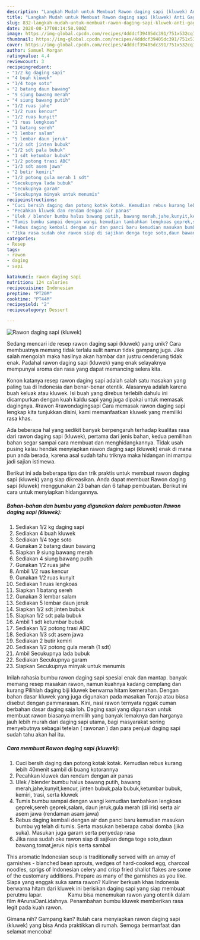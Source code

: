 ```yaml
---
description: "Langkah Mudah untuk Membuat Rawon daging sapi (kluwek) Anti Gagal"
title: "Langkah Mudah untuk Membuat Rawon daging sapi (kluwek) Anti Gagal"
slug: 832-langkah-mudah-untuk-membuat-rawon-daging-sapi-kluwek-anti-gagal
date: 2020-08-17T08:14:58.980Z
image: https://img-global.cpcdn.com/recipes/4dddcf39405dc391/751x532cq70/rawon-daging-sapi-kluwek-foto-resep-utama.jpg
thumbnail: https://img-global.cpcdn.com/recipes/4dddcf39405dc391/751x532cq70/rawon-daging-sapi-kluwek-foto-resep-utama.jpg
cover: https://img-global.cpcdn.com/recipes/4dddcf39405dc391/751x532cq70/rawon-daging-sapi-kluwek-foto-resep-utama.jpg
author: Samuel Morgan
ratingvalue: 4.4
reviewcount: 3
recipeingredient:
- "1/2 kg daging sapi"
- "4 buah kluwek"
- "1/4 toge soto"
- "2 batang daun bawang"
- "9 siung bawang merah"
- "4 siung bawang putih"
- "1/2 ruas jahe"
- "1/2 ruas kencur"
- "1/2 ruas kunyit"
- "1 ruas lengkoas"
- "1 batang sereh"
- "3 lembar salam"
- "5 lembar daun jeruk"
- "1/2 sdt jinten bubuk"
- "1/2 sdt pala bubuk"
- "1 sdt ketumbar bubuk"
- "1/2 potong trasi ABC"
- "1/3 sdt asem jawa"
- "2 butir kemiri"
- "1/2 potong gula merah 1 sdt"
- "Secukupnya lada bubuk"
- "Secukupnya garam"
- "Secukupnya minyak untuk menumis"
recipeinstructions:
- "Cuci bersih daging dan potong kotak kotak. Kemudian rebus kurang lebih 40menit sambil di buang kotorannya"
- "Pecahkan kluwek dan rendam dengan air panas"
- "Ulek / blender bumbu halus bawang putih, bawang merah,jahe,kunyit,kencur, jinten bubuk,pala bubuk,ketumbar bubuk, kemiri, trasi, serta kluwek"
- "Tumis bumbu sampai dengan wangi kemudian tambahkan lengkoas geprek,sereh geprek,salam, daun jeruk,gula merah (di iris) serta air asem jawa (rendaman asam jawa)"
- "Rebus daging kembali dengan air dan panci baru kemudian masukan bumbu yg telah di tumis. Serta masukan beberapa cabai domba (jika suka). Masukan juga garam serta penyedap rasa"
- "Jika rasa sudah oke rawon siap di sajikan denga toge soto,daun bawang,tomat,jeruk nipis serta sambal"
categories:
- Resep
tags:
- rawon
- daging
- sapi

katakunci: rawon daging sapi 
nutrition: 124 calories
recipecuisine: Indonesian
preptime: "PT20M"
cooktime: "PT44M"
recipeyield: "2"
recipecategory: Dessert

---
```



![Rawon daging sapi (kluwek)](https://img-global.cpcdn.com/recipes/4dddcf39405dc391/751x532cq70/rawon-daging-sapi-kluwek-foto-resep-utama.jpg)

Sedang mencari ide resep rawon daging sapi (kluwek) yang unik? Cara membuatnya memang tidak terlalu sulit namun tidak gampang juga. Jika salah mengolah maka hasilnya akan hambar dan justru cenderung tidak enak. Padahal rawon daging sapi (kluwek) yang enak selayaknya mempunyai aroma dan rasa yang dapat memancing selera kita.

Konon katanya resep rawon daging sapi adalah salah satu masakan yang paling tua di Indonesia dan benar-benar otentik. Alasannya adalah karena buah keluak atau kluwek. Isi buah yang direbus terlebih dahulu ini dicampurkan dengan kuah kaldu sapi yang juga dipakai untuk memasak dagingnya. #rawon #rawondagingsapi Cara memasak rawon daging sapi lengkap kita tunjukkan disini, kami memanfaatkan kluwek yang memiliki rasa khas.

Ada beberapa hal yang sedikit banyak berpengaruh terhadap kualitas rasa dari rawon daging sapi (kluwek), pertama dari jenis bahan, kedua pemilihan bahan segar sampai cara membuat dan menghidangkannya. Tidak usah pusing kalau hendak menyiapkan rawon daging sapi (kluwek) enak di mana pun anda berada, karena asal sudah tahu triknya maka hidangan ini mampu jadi sajian istimewa.


Berikut ini ada beberapa tips dan trik praktis untuk membuat rawon daging sapi (kluwek) yang siap dikreasikan. Anda dapat membuat Rawon daging sapi (kluwek) menggunakan 23 bahan dan 6 tahap pembuatan. Berikut ini cara untuk menyiapkan hidangannya.

<!--inarticleads1-->

##### Bahan-bahan dan bumbu yang digunakan dalam pembuatan Rawon daging sapi (kluwek):

1. Sediakan 1/2 kg daging sapi
1. Sediakan 4 buah kluwek
1. Sediakan 1/4 toge soto
1. Gunakan 2 batang daun bawang
1. Siapkan 9 siung bawang merah
1. Sediakan 4 siung bawang putih
1. Gunakan 1/2 ruas jahe
1. Ambil 1/2 ruas kencur
1. Gunakan 1/2 ruas kunyit
1. Sediakan 1 ruas lengkoas
1. Siapkan 1 batang sereh
1. Gunakan 3 lembar salam
1. Sediakan 5 lembar daun jeruk
1. Siapkan 1/2 sdt jinten bubuk
1. Siapkan 1/2 sdt pala bubuk
1. Ambil 1 sdt ketumbar bubuk
1. Sediakan 1/2 potong trasi ABC
1. Sediakan 1/3 sdt asem jawa
1. Sediakan 2 butir kemiri
1. Sediakan 1/2 potong gula merah (1 sdt)
1. Ambil Secukupnya lada bubuk
1. Sediakan Secukupnya garam
1. Siapkan Secukupnya minyak untuk menumis


Inilah rahasia bumbu rawon daging sapi spesial enak dan mantap. banyak memang resep masakan rawon, namun kuahnya kadang cemplang dan kurang Pilihlah daging biji kluwek berwarna hitam kemerahan. Dengan bahan dasar kluwek yang juga digunakan pada masakan Toraja atau biasa disebut dengan pammarasan. Kini, nasi rawon ternyata nggak cuman berbahan dasar daging saja loh. Daging sapi yang digunakan untuk membuat rawon biasanya memilih yang banyak lemaknya dan harganya jauh lebih murah dari daging sapi utama, bagi masyarakat sering menyebutnya sebagai tetelan ( rawonan ) dan para penjual daging sapi sudah tahu akan hal itu. 

<!--inarticleads2-->

##### Cara membuat Rawon daging sapi (kluwek):

1. Cuci bersih daging dan potong kotak kotak. Kemudian rebus kurang lebih 40menit sambil di buang kotorannya
1. Pecahkan kluwek dan rendam dengan air panas
1. Ulek / blender bumbu halus bawang putih, bawang merah,jahe,kunyit,kencur, jinten bubuk,pala bubuk,ketumbar bubuk, kemiri, trasi, serta kluwek
1. Tumis bumbu sampai dengan wangi kemudian tambahkan lengkoas geprek,sereh geprek,salam, daun jeruk,gula merah (di iris) serta air asem jawa (rendaman asam jawa)
1. Rebus daging kembali dengan air dan panci baru kemudian masukan bumbu yg telah di tumis. Serta masukan beberapa cabai domba (jika suka). Masukan juga garam serta penyedap rasa
1. Jika rasa sudah oke rawon siap di sajikan denga toge soto,daun bawang,tomat,jeruk nipis serta sambal


This aromatic Indonesian soup is traditionally served with an array of garnishes - blanched bean sprouts, wedges of hard-cooked egg, charcoal noodles, sprigs of Indonesian celery and crisp fried shallot flakes are some of the customary additions. Prepare as many of the garnishes as you like. Siapa yang enggak suka sama rawon? Kuliner berkuah khas Indonesia berwarna hitam dari kluwek ini berisikan daging sapi yang siap membuat perutmu lapar. ⠀⠀⠀⠀⠀⠀ Kamu bisa menemukan rawon yang otentik dalam film #ArunaDanLidahnya. Penambahan bumbu kluwek memberikan rasa legit pada kuah rawon. 

Gimana nih? Gampang kan? Itulah cara menyiapkan rawon daging sapi (kluwek) yang bisa Anda praktikkan di rumah. Semoga bermanfaat dan selamat mencoba!
